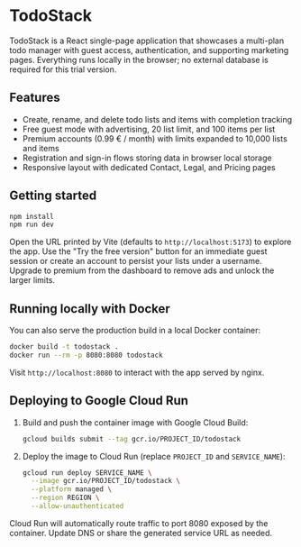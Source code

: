 # TodoStack

TodoStack is a React single-page application that showcases a multi-plan todo manager with guest
access, authentication, and supporting marketing pages. Everything runs locally in the browser; no
external database is required for this trial version.

## Features

- Create, rename, and delete todo lists and items with completion tracking
- Free guest mode with advertising, 20 list limit, and 100 items per list
- Premium accounts (0.99 € / month) with limits expanded to 10,000 lists and items
- Registration and sign-in flows storing data in browser local storage
- Responsive layout with dedicated Contact, Legal, and Pricing pages

## Getting started

```bash
npm install
npm run dev
```

Open the URL printed by Vite (defaults to `http://localhost:5173`) to explore the app. Use the
"Try the free version" button for an immediate guest session or create an account to persist your
lists under a username. Upgrade to premium from the dashboard to remove ads and unlock the larger
limits.

## Running locally with Docker

You can also serve the production build in a local Docker container:

```bash
docker build -t todostack .
docker run --rm -p 8080:8080 todostack
```

Visit `http://localhost:8080` to interact with the app served by nginx.

## Deploying to Google Cloud Run

1. Build and push the container image with Google Cloud Build:

   ```bash
   gcloud builds submit --tag gcr.io/PROJECT_ID/todostack
   ```

2. Deploy the image to Cloud Run (replace `PROJECT_ID` and `SERVICE_NAME`):

   ```bash
   gcloud run deploy SERVICE_NAME \
     --image gcr.io/PROJECT_ID/todostack \
     --platform managed \
     --region REGION \
     --allow-unauthenticated
   ```

Cloud Run will automatically route traffic to port 8080 exposed by the container. Update DNS or
share the generated service URL as needed.
